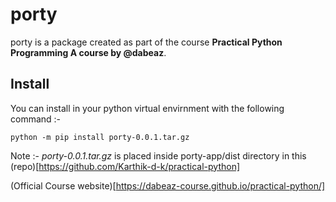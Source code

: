 # porty 

porty is a package created as part of the course __Practical Python Programming A course by @dabeaz__.

## Install

You can install in your python virtual envirnment with the following command :-

`python -m pip install porty-0.0.1.tar.gz`

Note :- _porty-0.0.1.tar.gz_ is placed inside porty-app/dist directory in this (repo)[https://github.com/Karthik-d-k/practical-python]

(Official Course website)[https://dabeaz-course.github.io/practical-python/]
